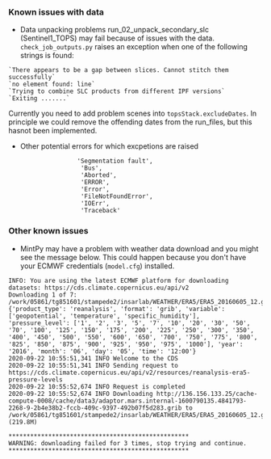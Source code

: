 ###  Known issues with data
* Data unpacking problems
run_02_unpack_secondary_slc (Sentinel1_TOPS) may fail because of issues with the data. `check_job_outputs.py` raises an exception when one of the following strings is found:

```
`There appears to be a gap between slices. Cannot stitch them successfully`
`no element found: line`
`Trying to combine SLC products from different IPF versions`
`Exiting .......`
```

Currently  you need to add problem scenes into `topsStack.excludeDates`.  In principle we could remove the offending dates from the run_files, but this hasnot been implemented.


* Other potential errors for which excpetions are raised
```
                   'Segmentation fault',
                    'Bus',
                    'Aborted',
                    'ERROR',
                    'Error',
                    'FileNotFoundError',
                    'IOErr',
                    'Traceback'
```


###  Other known issues
* MintPy may have a problem with weather data download and you might see the message below. This could happen because you don't have your ECMWF credentials (`model.cfg`) installed.

```
INFO: You are using the latest ECMWF platform for downloading datasets: https://cds.climate.copernicus.eu/api/v2
Downloading 1 of 7: /work/05861/tg851601/stampede2/insarlab/WEATHER/ERA5/ERA5_20160605_12.grb 
{'product_type': 'reanalysis', 'format': 'grib', 'variable': ['geopotential', 'temperature', 'specific_humidity'], 'pressure_level': ['1', '2', '3', '5', '7', '10', '20', '30', '50', '70', '100', '125', '150', '175', '200', '225', '250', '300', '350', '400', '450', '500', '550', '600', '650', '700', '750', '775', '800', '825', '850', '875', '900', '925', '950', '975', '1000'], 'year': '2016', 'month': '06', 'day': '05', 'time': '12:00'}
2020-09-22 10:55:51,341 INFO Welcome to the CDS
2020-09-22 10:55:51,341 INFO Sending request to https://cds.climate.copernicus.eu/api/v2/resources/reanalysis-era5-pressure-levels
2020-09-22 10:55:52,674 INFO Request is completed
2020-09-22 10:55:52,674 INFO Downloading http://136.156.133.25/cache-compute-0008/cache/data3/adaptor.mars.internal-1600790135.4841793-2268-9-2b4e38b2-fccb-409c-9397-492b07f5d283.grib to /work/05861/tg851601/stampede2/insarlab/WEATHER/ERA5/ERA5_20160605_12.grb (219.8M)
                                                                                                                                                                                   
**************************************************
WARNING: downloading failed for 3 times, stop trying and continue.
**************************************************
```
